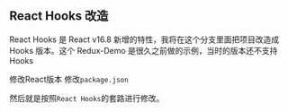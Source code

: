 ## React Hooks 改造

React Hooks 是 React v16.8 新增的特性，我将在这个分支里面把项目改造成 Hooks 版本。这个 Redux-Demo 是很久之前做的示例，当时的版本还不支持 Hooks

修改React版本 修改`package.json`

然后就是按照`React Hooks`的套路进行修改。
